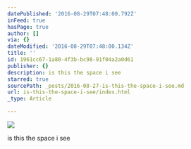 ```yaml
---
datePublished: '2016-08-29T07:48:00.792Z'
inFeed: true
hasPage: true
author: []
via: {}
dateModified: '2016-08-29T07:48:00.134Z'
title: ''
id: 1961cc67-1a80-4f3b-bc98-91f04a2a0d61
publisher: {}
description: is this the space i see
starred: true
sourcePath: _posts/2016-08-27-is-this-the-space-i-see.md
url: is-this-the-space-i-see/index.html
_type: Article

---
```

![](https://the-grid-user-content.s3-us-west-2.amazonaws.com/fcbbca87-27d9-4dad-8a8a-a8674b12abfb.jpg)

is this the space i see